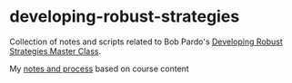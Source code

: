 # developing-robust-strategies

Collection of notes and scripts related to Bob Pardo's [Developing Robust Strategies Master Class](https://www.pardo.space/courses/building-robust-trading-strategies-master-class).

My [notes and process](./strategy-development-process.md) based on course content
